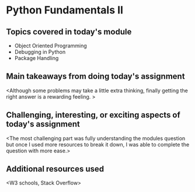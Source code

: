 # Python Fundamentals II

## Topics covered in today's module

* Object Oriented Programming
* Debugging in Python
* Package Handling

## Main takeaways from doing today's assignment
<Although some problems may take a little extra thinking, finally getting the right answer is a rewarding feeling. >

## Challenging, interesting, or exciting aspects of today's assignment
<The most challenging part was fully understanding the modules question but once I used more resources to break it down, I was able to complete the question with more ease.>

## Additional resources used 
<W3 schools, Stack Overflow>

